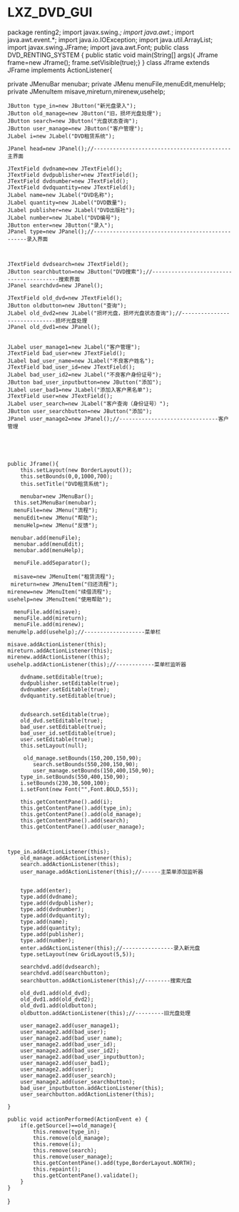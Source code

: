 # LXZ_DVD_GUI
package renting2;
import javax.swing.*;
import java.awt.*;
import java.awt.event.*;
import java.io.IOException;
import java.util.ArrayList;
import javax.swing.JFrame;
import java.awt.Font;
public class DVD_RENTING_SYSTEM {
	public static void main(String[] args){
	Jframe frame=new Jframe();
	frame.setVisible(true);}
}
class Jframe extends JFrame implements ActionListener{
	
   private JMenuBar menubar;
   private JMenu menuFile,menuEdit,menuHelp;
   private JMenuItem misave,mireturn,mirenew,usehelp;
   
   
   
   
   
   
   
	JButton type_in=new JButton("新光盘录入");
	JButton old_manage=new JButton("旧，损坏光盘处理");
	JButton search=new JButton("光盘状态查询");
	JButton user_manage=new JButton("客户管理");
	JLabel i=new JLabel("DVD租赁系统");
     
	JPanel head=new JPanel();//-------------------------------------------主界面
	
	JTextField dvdname=new JTextField();
	JTextField dvdpublisher=new JTextField();
	JTextField dvdnumber=new JTextField();
	JTextField dvdquantity=new JTextField();
	JLabel name=new JLabel("DVD名称");
	JLabel quantity=new JLabel("DVD数量");
	JLabel publisher=new JLabel("DVD出版社");
	JLabel number=new JLabel("DVD编号");
	JButton enter=new JButton("录入");
	JPanel type=new JPanel();//-------------------------------------------------录入界面
	
	
	
	JTextField dvdsearch=new JTextField();
	JButton searchbutton=new JButton("DVD搜索");//-----------------------------------------搜索界面
	JPanel searchdvd=new JPanel();
	
	JTextField old_dvd=new JTextField();
	JButton oldbutton=new JButton("查询");
	JLabel old_dvd2=new JLabel("损坏光盘，损坏光盘状态查询");//------------------------------损坏光盘处理
	JPanel old_dvd1=new JPanel();
	
	
	JLabel user_manage1=new JLabel("客户管理");
	JTextField bad_user=new JTextField();
	JLabel bad_user_name=new JLabel("不良客户姓名");
	JTextField bad_user_id=new JTextField();
	JLabel bad_user_id2=new JLabel("不良客户身份证号");
	JButton bad_user_inputbutton=new JButton("添加");
	JLabel user_bad1=new JLabel("添加入客户黑名单");
	JTextField user=new JTextField();
	JLabel user_search=new JLabel("客户查询（身份证号）");
	JButton user_searchbutton=new JButton("添加");
	JPanel user_manage2=new JPanel();//-------------------------------客户管理
	

	
	
	
	public Jframe(){
		this.setLayout(new BorderLayout());
		this.setBounds(0,0,1000,700);
		this.setTitle("DVD租赁系统");
		
		menubar=new JMenuBar();
	  this.setJMenuBar(menubar);
	  menuFile=new JMenu("流程");
	  menuEdit=new JMenu("帮助");
	  menuHelp=new JMenu("反馈");
	  
	 menubar.add(menuFile);
	  menubar.add(menuEdit);
	  menubar.add(menuHelp);
	  
	  menuFile.addSeparator();
	  
	  misave=new JMenuItem("租赁流程");
	 mireturn=new JMenuItem("归还流程");
	mirenew=new JMenuItem("续借流程");
	usehelp=new JMenuItem("使用帮助");
	
	  menuFile.add(misave);
	  menuFile.add(mireturn);
	  menuFile.add(mirenew);
	menuHelp.add(usehelp);//-------------------菜单栏
	
	misave.addActionListener(this);
	mireturn.addActionListener(this);
	mirenew.addActionListener(this);
	usehelp.addActionListener(this);//------------菜单栏监听器
	
		dvdname.setEditable(true);
		dvdpublisher.setEditable(true);
		dvdnumber.setEditable(true);
		dvdquantity.setEditable(true);
		
		
		dvdsearch.setEditable(true);
		old_dvd.setEditable(true);
		bad_user.setEditable(true);
		bad_user_id.setEditable(true);
		user.setEditable(true);
		this.setLayout(null);
		
		 old_manage.setBounds(150,200,150,90);
			search.setBounds(550,200,150,90);
			user_manage.setBounds(150,400,150,90);
		type_in.setBounds(550,400,150,90);
		i.setBounds(230,30,500,100);
		i.setFont(new Font("",Font.BOLD,55));
		
		this.getContentPane().add(i);
		this.getContentPane().add(type_in);
		this.getContentPane().add(old_manage);
		this.getContentPane().add(search);
		this.getContentPane().add(user_manage);
		
	
		
	type_in.addActionListener(this);
		old_manage.addActionListener(this);
		search.addActionListener(this);
		user_manage.addActionListener(this);//------主菜单添加监听器
		
	   
		type.add(enter);
		type.add(dvdname);
		type.add(dvdpublisher);
		type.add(dvdnumber);
		type.add(dvdquantity);
		type.add(name);
		type.add(quantity);
		type.add(publisher);
		type.add(number);
		enter.addActionListener(this);//----------------录入新光盘
		type.setLayout(new GridLayout(5,5));
		
		searchdvd.add(dvdsearch);
		searchdvd.add(searchbutton);
		searchbutton.addActionListener(this);//--------搜索光盘
		
	    old_dvd1.add(old_dvd);
	    old_dvd1.add(old_dvd2);
	    old_dvd1.add(oldbutton);
	    oldbutton.addActionListener(this);//---------旧光盘处理
	
	    user_manage2.add(user_manage1);
	    user_manage2.add(bad_user);
	    user_manage2.add(bad_user_name);
	    user_manage2.add(bad_user_id);
	    user_manage2.add(bad_user_id2);
	    user_manage2.add(bad_user_inputbutton);
	    user_manage2.add(user_bad1);
	    user_manage2.add(user);
	    user_manage2.add(user_search);
	    user_manage2.add(user_searchbutton);
	    bad_user_inputbutton.addActionListener(this);
	    user_searchbutton.addActionListener(this);
	
	}
	
	public void actionPerformed(ActionEvent e) {
		if(e.getSource()==old_manage){
			this.remove(type_in);
			this.remove(old_manage);
			this.remove(i);
			this.remove(search);
			this.remove(user_manage);
			this.getContentPane().add(type,BorderLayout.NORTH);
			this.repaint();
			this.getContentPane().validate();
		}
	}
	
	
	
}
